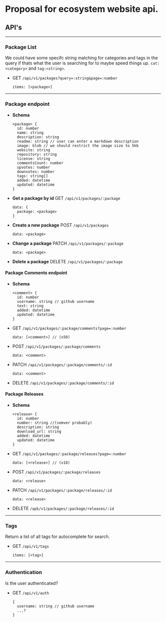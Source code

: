 # Proposal for ecosystem website api.

## API's

---

### Package List

We could have some specifc string matching for categories and tags in the query if thats what the user is searching for to maybe speed things up. `cat:<category>` and `tag:<string>`.

- GET `/api/v1/packages?query=:string&page=:number`
  ```
  items: [<package>]
  ```

---

### Package endpoint

- **Schema**

  ```
  <package> {
    id: number
    name: string
    description: string
    readme: string // user can enter a markdown description
    image: blob // we should restrict the image size to 5kb
    website: string
    repository: string
    license: string
    commentsCount: number
    upvotes: number
    downvotes: number
    tags: string[]
    added: datetime
    updated: datetime
  }

  ```

- **Get a package by id**
  GET `/api/v1/packages/:package`
  ```
  data: {
    package: <package>
  }
  ```
- **Create a new package**
  POST `/api/v1/packages`
  ```
  data: <package>
  ```
- **Change a package**
  PATCH `/api/v1/packages/:package`
  ```
  data: <package>
  ```
- **Delete a package**
  DELETE `/api/v1/packages/:package`


#### Package Comments endpoint

- **Schema**

  ```
  <comment> {
    id: number
    username: string // github username
    text: string
    added: datetime
    updated: datetime
  }
  ```

- GET `/api/v1/packages/:package/comments?page=:number`
  ```
  data: [<comment>] // (x50)
  ```
- POST `/api/v1/packages/:package/comments`
  ```
  data: <comment>
  ```
- PATCH `/api/v1/packages/:package/comments/:id`
  ```
  data: <comment>
  ```
- DELETE `/api/v1/packages/:package/comments/:id`

#### Package Releases

- **Schema**

  ```
  <release> {
    id: number
    number: string //(semver probably)
    description: string
    download_url: string
    added: datetime
    updated: datetime
  }
  ```

- GET `/api/v1/packages/:package/releases?page=:number`
  ```
  data: [<release>] // (x10)
  ```
- POST `/api/v1/packages/:package/releases`
  ```
  data: <release>
  ```
- PATCH `/api/v1/packages/:package/releases/:id`
  ```
  data: <release>
  ```
- DELETE `/apk/v1/packages/:package/releases/:id`

---

### Tags

Return a list of all tags for autocomplete for search.

- GET `/api/v1/tags`
  ```
  items: [<tag>]
  ```

---

### Authentication

Is the user authenticated?

- GET `/api/v1/auth`
  ```
  {
    username: string // github username
    ...?
  }
  ```
